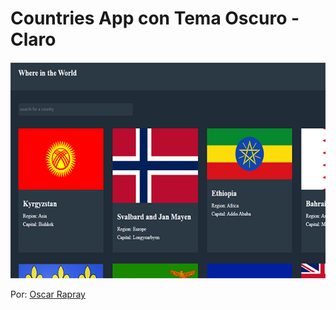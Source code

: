 # Countries App con Tema Oscuro - Claro

![Counties App](https://github.com/oscarrapray/countries-app/blob/master/src/img/Imagen1.png)

Por: [Oscar Rapray](https://github.com/oscarrapray)
